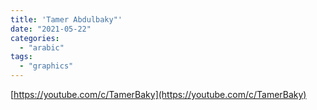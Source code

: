 ```yaml
---
title: 'Tamer Abdulbaky"'
date: "2021-05-22"
categories:
  - "arabic"
tags:
  - "graphics"
---
```


[https://youtube.com/c/TamerBaky](https://youtube.com/c/TamerBaky)
